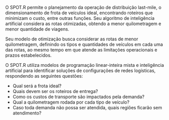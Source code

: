 O SPOT.R permite o planejamento da operação de distribuição last-mile, o dimensionamento de
frota de veículos ideal, encontrando roteiros que minimizam o custo, entre outras funções. Seu algoritmo
de inteligência artificial considera as rotas otimizadas, obtendo a menor quilometragem e menor
quantidade de viagens.

Seu modelo de otimização busca considerar as rotas de menor quilometragem, definindo os tipos
e quantidades de veículos em cada uma das rotas, ao mesmo tempo em que atende as limitações
operacionais e prazos estabelecidos.

O SPOT.R utiliza modelos de programação linear-inteira mista e inteligência artificial para
identificar soluções de configurações de redes logísticas, respondendo as seguintes questões:

* Qual será a frota ideal?
* Quais devem ser os roteiros de entrega?
* Como os custos de transporte são impactados pela demanda?
* Qual a quilometragem rodada por cada tipo de veículo?
* Caso toda demanda não possa ser atendida, quais regiões ficarão sem atendimento?